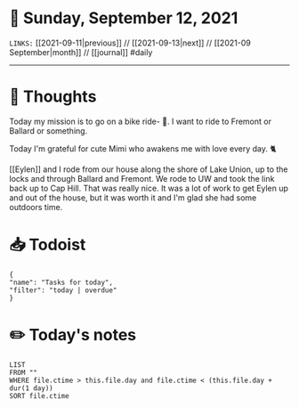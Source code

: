# 📅 Sunday, September 12, 2021
`LINKS:` [[2021-09-11|previous]] // [[2021-09-13|next]] // [[2021-09 September|month]] // [[journal]] 
#daily

---
# 💭 Thoughts
Today my mission is to go on a bike ride- 🚴. I want to ride to Fremont or Ballard or something. 

Today I'm grateful for cute Mimi who awakens me with love every day. 🐈

[[Eylen]] and I rode from our house along the shore of Lake Union, up to the locks and through Ballard and Fremont. We rode to UW and took the link back up to Cap Hill. That was really nice. It was a lot of work to get Eylen up and out of the house, but it was worth it and I'm glad she had some outdoors time. 

# 📥 Todoist
```todoist
{
"name": "Tasks for today",
"filter": "today | overdue"
}
```

# ✏️ Today's notes
```dataview
LIST 
FROM ""
WHERE file.ctime > this.file.day and file.ctime < (this.file.day + dur(1 day))
SORT file.ctime
```
